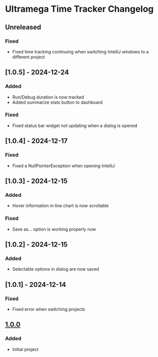 # Ultramega Time Tracker Changelog

## Unreleased

### Fixed

- Fixed time tracking continuing when switching IntelliJ windows to a different project

## [1.0.5] - 2024-12-24

### Added

- Run/Debug duration is now tracked
- Added summarize stats button to dashboard

### Fixed

- Fixed status bar widget not updating when a dialog is opened

## [1.0.4] - 2024-12-17

### Fixed

- Fixed a NullPointerException when opening IntelliJ

## [1.0.3] - 2024-12-15

### Added

- Hover information in line chart is now scrollable

### Fixed

- Save as... option is working properly now

## [1.0.2] - 2024-12-15

### Added

- Selectable options in dialog are now saved

## [1.0.1] - 2024-12-14

### Fixed

- Fixed error when switching projects

## [1.0.0]

### Added

- Initial project

[1.0.0]: https://github.com/starforcraft/ultramega-time-tracker/commits/v1.0.0